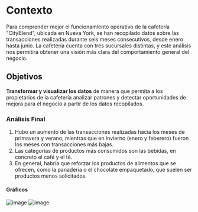 # Contexto
Para comprender mejor el funcionamiento operativo de la cafetería "CityBlend", ubicada en Nueva York, se han recopilado datos sobre las transacciones realizadas durante seis meses consecutivos, desde enero hasta junio. La cafetería cuenta con tres sucursales distintas, y este análisis nos permitirá obtener una visión más clara del comportamiento general del negocio.
## Objetivos
**Transformar y visualizar los datos** de manera que permita a los propietarios de la cafetería analizar patrones y detectar oportunidades de mejora para el negocio a partir de los datos recopilados.
### Análisis Final
1) Hubo un aumento de las transacciones realizadas hacia los meses de primavera y verano, mientras que en invierno (enero y feberero) fueron los meses con transacciones más bajas.
2) Las categorías de productos más consumidos son las bebidas, en concreto el café y el té.
3) En general, habría que reforzar los productos de alimentos que se ofrecen, como la panadería o el chocolate empaquetado, que suelen ser productos menos solicitados.
#### Gráficos 
![image](https://github.com/user-attachments/assets/35806aa9-0b75-4fcd-801b-a810723ec2f8)
![image](https://github.com/user-attachments/assets/1834c69c-b2b3-45c8-b407-2567a94933f3)
















